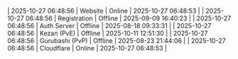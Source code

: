 | 2025-10-27 06:48:56 | Website | Online | 2025-10-27 06:48:53 |
| 2025-10-27 06:48:56 | Registration | Offline | 2025-09-09 16:40:23 |
| 2025-10-27 06:48:56 | Auth Server | Offline | 2025-08-18 09:33:31 |
| 2025-10-27 06:48:56 | Kezan (PvE) | Offline | 2025-10-11 12:51:30 |
| 2025-10-27 06:48:56 | Gurubashi (PvP) | Offline | 2025-08-23 21:44:06 |
| 2025-10-27 06:48:56 | Cloudflare | Online | 2025-10-27 06:48:53 |
